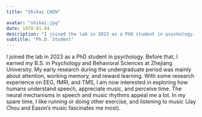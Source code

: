 ```yaml
---
title: "Shikai CHEN"

avatar: "shikai.jpg"
date: 1970-01-04
description: "I joined the lab in 2023 as a PhD student in psychology..."
subtitle: "Ph.D. Student"
---
```


I joined the lab in 2023 as a PhD student in psychology. Before that, I earned my B.S. in Psychology and Behavioral Sciences at Zhejiang University. My early research during the undergraduate period was mainly about attention, working memory, and reward learning. With some research experience on EEG, fMRI, and TMS, I am now interested in exploring how humans understand speech, appreciate music, and perceive time. The neural mechanisms in speech and music rhythms appeal me a lot. In my spare time, I like running or doing other exercise, and listening to music (Jay Chou and Eason’s music fascinates me most). 
